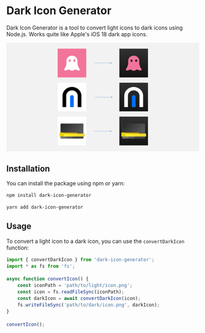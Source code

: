 # Dark Icon Generator

Dark Icon Generator is a tool to convert light icons to dark icons using Node.js. Works quite like Apple's iOS 18 dark app icons. 

![Example](./example.png)

## Installation

You can install the package using npm or yarn:

```bash
npm install dark-icon-generator
```

```bash
yarn add dark-icon-generator
```

## Usage

To convert a light icon to a dark icon, you can use the `convertDarkIcon` function: 
    
```javascript
import { convertDarkIcon } from 'dark-icon-generator';
import * as fs from 'fs';

async function convertIcon() {
    const iconPath = 'path/to/light/icon.png';
    const icon = fs.readFileSync(iconPath);
    const darkIcon = await convertDarkIcon(icon);
    fs.writeFileSync('path/to/dark/icon.png', darkIcon);
}

convertIcon();
```
